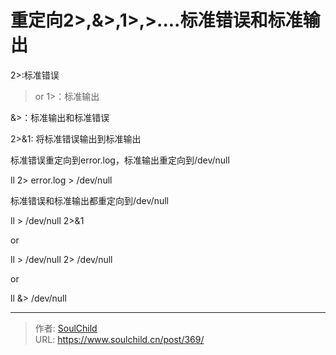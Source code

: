 # 重定向2&gt;,&amp;&gt;,1&gt;,&gt;....标准错误和标准输出

<!--more-->
2>:标准错误

> or 1>：标准输出

&>：标准输出和标准错误

2>&1: 将标准错误输出到标准输出

 

 

标准错误重定向到error.log，标准输出重定向到/dev/null

ll 2> error.log > /dev/null

 

 

标准错误和标准输出都重定向到/dev/null

ll > /dev/null 2>&1

or

ll > /dev/null 2> /dev/null

or

ll &> /dev/null


---

> 作者: [SoulChild](https://www.soulchild.cn)  
> URL: https://www.soulchild.cn/post/369/  

